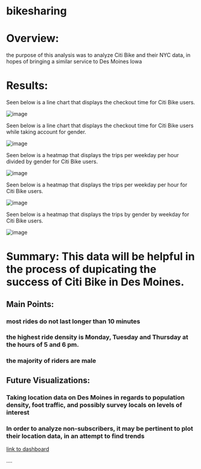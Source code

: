 # bikesharing
# Overview: 
the purpose of this analysis was to analyze Citi Bike and their NYC data, in hopes of bringing a similar service to Des Moines Iowa

# Results:
Seen below is a line chart that displays the checkout time for Citi Bike users.

![image](https://user-images.githubusercontent.com/101481759/172766338-8260ac57-688b-46d0-a70c-c462717cd0e2.png)

Seen below is a line chart that displays the checkout time for Citi Bike users while taking account for gender.

![image](https://user-images.githubusercontent.com/101481759/172766362-5f2ccd90-8538-4b78-9a05-a5b2e0e9581a.png)

Seen below is a heatmap that displays the trips per weekday per hour divided by gender for Citi Bike users.

![image](https://user-images.githubusercontent.com/101481759/172766388-be965cd5-476e-47e5-a8a4-5f980f5dd2bd.png)
 
Seen below is a heatmap that displays the trips per weekday per hour for Citi Bike users.

![image](https://user-images.githubusercontent.com/101481759/172766421-840b8c36-efaf-4532-892b-155bc3cd6d0a.png)

 
Seen below is a heatmap that displays the trips by gender by weekday for Citi Bike users.

![image](https://user-images.githubusercontent.com/101481759/172766444-4414f559-7238-4319-8645-fd3aa46ca85f.png)

 

# Summary: This data will be helpful in the process of dupicating the success of Citi Bike in Des Moines.

## Main Points: 
### most rides do not last longer than 10 minutes
### the highest ride density is Monday, Tuesday and Thursday at the hours of 5 and 6 pm.
### the majority of riders are male


## Future Visualizations:
### Taking location data on Des Moines in regards to population density, foot traffic, and possibly survey locals on levels of interest
### In order to analyze non-subscribers, it may be pertinent to plot their location data, in an attempt to find trends


[link to dashboard](https://public.tableau.com/app/profile/thomas8016/viz/Deliverable2_16547485408660/Story1?publish=yes)

....
